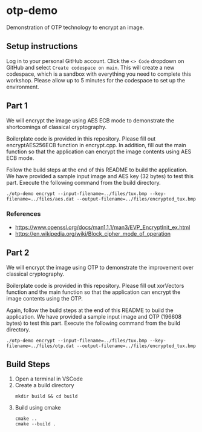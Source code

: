 # otp-demo
Demonstration of OTP technology to encrypt an image.

## Setup instructions
Log in to your personal GitHub account. Click the `<> Code` dropdown on GitHub and select `Create codespace on main`. This will create a new codespace, which is a sandbox with everything you need to complete this workshop. Please allow up to 5 minutes for the codespace to set up the environment.

## Part 1
We will encrypt the image using AES ECB mode to demonstrate the shortcomings of classical cryptography.

Boilerplate code is provided in this repository. Please fill out encryptAES256ECB function in encrypt.cpp. In addition, fill out the main function so that the application can encrypt the image contents using AES ECB mode.

Follow the build steps at the end of this README to build the application. We have provided a sample input image and AES key (32 bytes) to test this part. Execute the following command from the build directory.
```
./otp-demo encrypt --input-filename=../files/tux.bmp --key-filename=../files/aes.dat --output-filename=../files/encrypted_tux.bmp
```

### References
- https://www.openssl.org/docs/man1.1.1/man3/EVP_EncryptInit_ex.html
- https://en.wikipedia.org/wiki/Block_cipher_mode_of_operation

## Part 2
We will encrypt the image using OTP to demonstrate the improvement over classical cryptography.

Boilerplate code is provided in this repository. Please fill out xorVectors function and the main function so that the application can encrypt the image contents using the OTP.

Again, follow the build steps at the end of this README to build the application. We have provided a sample input image and OTP (196608 bytes) to test this part. Execute the following command from the build directory.
```
./otp-demo encrypt --input-filename=../files/tux.bmp --key-filename=../files/otp.dat --output-filename=../files/encrypted_tux.bmp
```

## Build Steps
1. Open a terminal in VSCode
2. Create a build directory
    ```
    mkdir build && cd build
    ```
3. Build using cmake
    ```
    cmake ..
    cmake --build .
    ```
